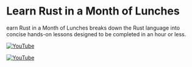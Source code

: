 #  Learn Rust in a Month of Lunches 
earn Rust in a Month of Lunches breaks down the Rust language into concise hands-on lessons designed to be completed in an hour or less. 


[![YouTube](https://img.youtube.com/vi/FHtvyhd57RY/0.jpg)](https://youtu.be/FHtvyhd57RY "Learn Rust in a Month of Lunches - First Chapter Summary")

[![YouTube](https://img.youtube.com/vi/6hAugelK4MY/0.jpg)](https://youtu.be/6hAugelK4MY "Manning Introduces: Learn Rust in a Month of Lunches")

